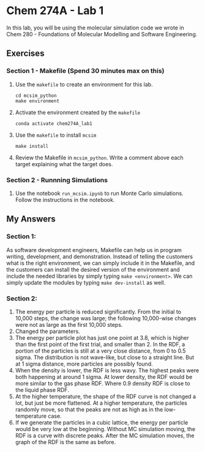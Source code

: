 # Chem 274A - Lab 1

In this lab, you will be using the molecular simulation code we wrote in Chem 280 - Foundations of Molecular Modelling and Software Engineering.

## Exercises

### Section 1 - Makefile (Spend 30 minutes max on this)
1. Use the `makefile` to create an environment for this lab.
    ```
    cd mcsim_python
    make environment
    ```
2. Activate the environment created by the `makefile`
    ```
    conda activate chem274A_lab1
    ```
3. Use the `makefile` to install `mcsim`
    ```
    make install
    ```

4. Review the Makefile in `mcsim_python`. Write a comment above each target explaining what the target does.

### Section 2 - Runnning Simulations
1. Use the notebook `run_mcsim.ipynb` to run Monte Carlo simulations. Follow the instructions in the notebook.

## My Answers

### Section 1:

As software development engineers, Makefile can help us in program writing, development, and demonstration. Instead of telling the customers what is the right environment, we can simply include it in the Makefile, and the customers can install the desired version of the environment and include the needed libraries by simply typing `make <environment>`. We can simply update the modules by typing `make dev-install` as well.

### Section 2:

1. The energy per particle is reduced significantly. From the initial to 10,000 steps, the change was large; the following 10,000-wise changes were not as large as the first 10,000 steps. 
2. Changed the parameters.
3. The energy per particle plot has just one point at 3.8, which is higher than the first point of the first trial, and smaller than 2. In the RDF, a portion of the particles is still at a very close distance, from 0 to 0.5 sigma. The distribution is not wave-like, but close to a straight line. But at 1 sigma distance, more particles are possibly found.
4. When the density is lower, the RDF is less wavy. The highest peaks were both happening at around 1 sigma. At lower density, the RDF would be more similar to the gas phase RDF. Where 0.9 density RDF is close to the liquid phase RDF.
5. At the higher temperature, the shape of the RDF curve is not changed a lot, but just be more flattened. At a higher temperature, the particles randomly move, so that the peaks are not as high as in the low-temperature case.
6. If we generate the particles in a cubic lattice, the energy per particle would be very low at the beginning. Without MC simulation moving, the RDF is a curve with discrete peaks. After the MC simulation moves, the graph of the RDF is the same as before. 
